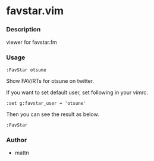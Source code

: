 # favstar.vim

### Description
  viewer for favstar.fm

### Usage

    :FavStar otsune
  Show FAV/RTs for otsune on twitter.

  If you want to set default user, set following in your vimrc.

    :set g:favstar_user = 'otsune'

  Then you can see the result as below.

    :FavStar

### Author
  * mattn

